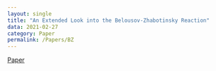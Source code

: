 ```yaml
---
layout: single
title: "An Extended Look into the Belousov-Zhabotinsky Reaction"
data: 2021-02-27
category: Paper
permalink: /Papers/BZ
---
```


<a href = "https://hpache.github.io/assets/papers/PachecoCachonBZ.pdf"> Paper </a>